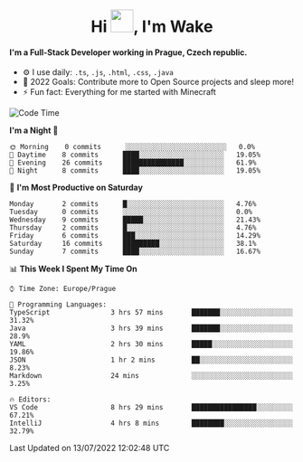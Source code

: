 <h1 align="center">Hi <img src="https://raw.githubusercontent.com/MrWakeCZ/MrWakeCZ/master/Hi.gif" width="40px" />, I'm Wake</h1>

#### I'm a Full-Stack Developer working in Prague, Czech republic.
- ⚙️ I use daily: `.ts`, `.js`, `.html`, `.css`, `.java`
- 🥅 2022 Goals: Contribute more to Open Source projects and sleep more!
- ⚡ Fun fact: Everything for me started with Minecraft

<!--START_SECTION:waka-->
![Code Time](http://img.shields.io/badge/Code%20Time-2%2C549%20hrs%204%20mins-blue)

**I'm a Night 🦉** 

```text
🌞 Morning    0 commits      ░░░░░░░░░░░░░░░░░░░░░░░░░   0.0% 
🌆 Daytime    8 commits      ████░░░░░░░░░░░░░░░░░░░░░   19.05% 
🌃 Evening    26 commits     ███████████████░░░░░░░░░░   61.9% 
🌙 Night      8 commits      ████░░░░░░░░░░░░░░░░░░░░░   19.05%

```
📅 **I'm Most Productive on Saturday** 

```text
Monday       2 commits      █░░░░░░░░░░░░░░░░░░░░░░░░   4.76% 
Tuesday      0 commits      ░░░░░░░░░░░░░░░░░░░░░░░░░   0.0% 
Wednesday    9 commits      █████░░░░░░░░░░░░░░░░░░░░   21.43% 
Thursday     2 commits      █░░░░░░░░░░░░░░░░░░░░░░░░   4.76% 
Friday       6 commits      ███░░░░░░░░░░░░░░░░░░░░░░   14.29% 
Saturday     16 commits     █████████░░░░░░░░░░░░░░░░   38.1% 
Sunday       7 commits      ████░░░░░░░░░░░░░░░░░░░░░   16.67%

```


📊 **This Week I Spent My Time On** 

```text
⌚︎ Time Zone: Europe/Prague

💬 Programming Languages: 
TypeScript               3 hrs 57 mins       ███████░░░░░░░░░░░░░░░░░░   31.32% 
Java                     3 hrs 39 mins       ███████░░░░░░░░░░░░░░░░░░   28.9% 
YAML                     2 hrs 30 mins       █████░░░░░░░░░░░░░░░░░░░░   19.86% 
JSON                     1 hr 2 mins         ██░░░░░░░░░░░░░░░░░░░░░░░   8.23% 
Markdown                 24 mins             ░░░░░░░░░░░░░░░░░░░░░░░░░   3.25%

🔥 Editors: 
VS Code                  8 hrs 29 mins       ████████████████░░░░░░░░░   67.21% 
IntelliJ                 4 hrs 8 mins        ████████░░░░░░░░░░░░░░░░░   32.79%

```


 Last Updated on 13/07/2022 12:02:48 UTC
<!--END_SECTION:waka-->
